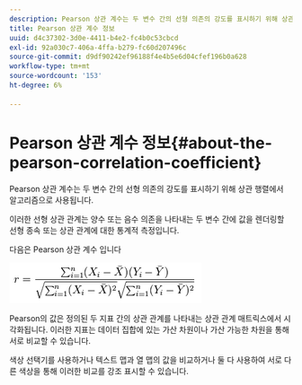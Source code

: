 ```yaml
---
description: Pearson 상관 계수는 두 변수 간의 선형 의존의 강도를 표시하기 위해 상관 행렬에서 알고리즘으로 사용됩니다.
title: Pearson 상관 계수 정보
uuid: d4c37302-3d0e-4411-b4e2-fc4b0c53cbcd
exl-id: 92a030c7-406a-4ffa-b279-fc60d207496c
source-git-commit: d9df90242ef96188f4e4b5e6d04cfef196b0a628
workflow-type: tm+mt
source-wordcount: '153'
ht-degree: 6%

---
```


# Pearson 상관 계수 정보{#about-the-pearson-correlation-coefficient}

Pearson 상관 계수는 두 변수 간의 선형 의존의 강도를 표시하기 위해 상관 행렬에서 알고리즘으로 사용됩니다.

이러한 선형 상관 관계는 양수 또는 음수 의존을 나타내는 두 변수 간에 값을 렌더링할 선형 종속 또는 상관 관계에 대한 통계적 측정입니다.

다음은 Pearson 상관 계수 입니다

![](assets/correlation_matrix_pearson_equation.png)

Pearson의 값은 정의된 두 지표 간의 상관 관계를 나타내는 상관 관계 매트릭스에서 시각화됩니다. 이러한 지표는 데이터 집합에 있는 가산 차원이나 가산 가능한 차원을 통해 서로 비교할 수 있습니다.

색상 선택기를 사용하거나 텍스트 맵과 열 맵의 값을 비교하거나 둘 다 사용하여 서로 다른 색상을 통해 이러한 비교를 강조 표시할 수 있습니다.
